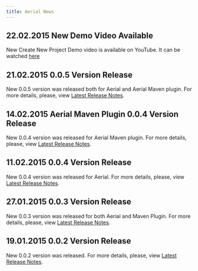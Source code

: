 ```yaml
---
title: Aerial News
---
```


## 22.02.2015 New Demo Video Available

New Create New Project Demo video is available on YouTube. It can be watched [here](https://www.youtube.com/watch?v=YR87Fs3BZeU)

## 21.02.2015 0.0.5 Version Release

New 0.0.5 version was released both for Aerial and Aerial Maven plugin.
For more details, please, view <a href="/aerial/releases#v005" target="_blank">Latest Release Notes</a>.

## 14.02.2015 Aerial Maven Plugin 0.0.4 Version Release

New 0.0.4 version was released for Aerial Maven plugin.
For more details, please, view <a href="/aerial/releases#v004" target="_blank">Latest Release Notes</a>.

## 11.02.2015 0.0.4 Version Release

New 0.0.4 version was released for Aerial.
For more details, please, view <a href="/aerial/releases#v004" target="_blank">Latest Release Notes</a>.

## 27.01.2015 0.0.3 Version Release

New 0.0.3 version was released for both Aerial and Maven Plugin.
For more details, please, view <a href="/aerial/releases#v003" target="_blank">Latest Release Notes</a>.

## 19.01.2015 0.0.2 Version Release

New 0.0.2 version was released. For more details, please, view <a href="/aerial/releases#v002" target="_blank">Latest Release Notes</a>.
